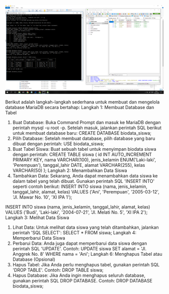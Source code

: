 ![mariadb 15 februari 2024.png](/assets/images/maria/gambar1.png)

Berikut adalah langkah-langkah sederhana untuk membuat dan mengelola database MariaDB secara bertahap:
Langkah 1: Membuat Database dan Tabel
1. Buat Database: Buka Command Prompt dan masuk ke MariaDB dengan perintah mysql -u root -p. Setelah masuk, jalankan perintah SQL berikut untuk membuat database baru:
   CREATE DATABASE biodata_siswa;
2. Pilih Database: Setelah membuat database, pilih database yang baru dibuat dengan perintah:
   USE biodata_siswa;
3. Buat Tabel Siswa: Buat sebuah tabel untuk menyimpan biodata siswa dengan perintah:
   CREATE TABLE siswa (
    id INT AUTO_INCREMENT PRIMARY KEY,
    nama VARCHAR(100),
    jenis_kelamin ENUM('Laki-laki', 'Perempuan'),
    tanggal_lahir DATE,
    alamat VARCHAR(255),
    kelas VARCHAR(50)
);
Langkah 2: Menambahkan Data Siswa
1. Tambahkan Data: Sekarang, Anda dapat menambahkan data siswa ke dalam tabel yang telah dibuat. Gunakan perintah SQL 'INSERT INTO' seperti contoh berikut:
    INSERT INTO siswa (nama, jenis_kelamin, tanggal_lahir, alamat, kelas) 
VALUES ('Ani', 'Perempuan', '2005-03-12', 'Jl. Mawar No. 10', 'XI IPA 1');

INSERT INTO siswa (nama, jenis_kelamin, tanggal_lahir, alamat, kelas) 
VALUES ('Budi', 'Laki-laki', '2004-07-21', 'Jl. Melati No. 5', 'XI IPA 2');
Langkah 3: Melihat Data Siswa
1. Lihat Data: Untuk melihat data siswa yang telah ditambahkan, jalankan perintah 'SQL SELECT':
   SELECT * FROM siswa;
Langkah 4: Memperbarui Data Siswa
1. Perbarui Data: Anda juga dapat memperbarui data siswa dengan perintah SQL 'UPDATE'. Contoh:
   UPDATE siswa SET alamat = 'Jl. Anggrek No. 8' WHERE nama = 'Ani';
Langkah 6: Menghapus Tabel atau Database (Opsional)
1. Hapus Tabel: Jika Anda perlu menghapus tabel, gunakan perintah SQL 'DROP TABLE'. Contoh:
   DROP TABLE siswa;
2. Hapus Database: Jika Anda ingin menghapus seluruh database, gunakan perintah SQL DROP DATABASE. Contoh:
   DROP DATABASE biodata_siswa;


